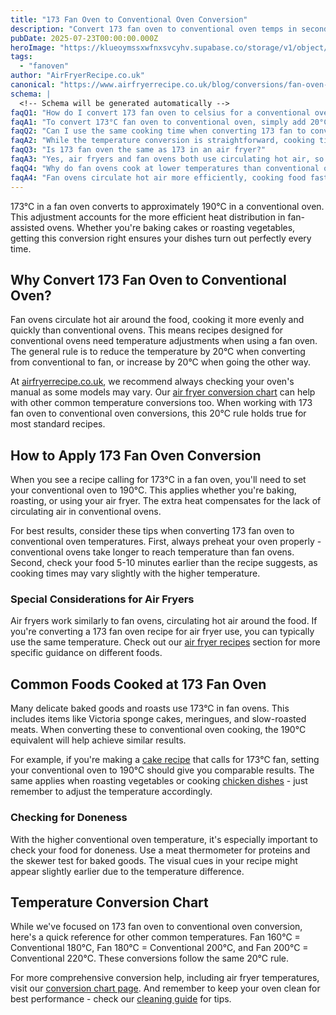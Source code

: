 ```yaml
---
title: "173 Fan Oven to Conventional Oven Conversion"
description: "Convert 173 fan oven to conventional oven temps in seconds with our simple guide. Perfect for air fryer recipes and traditional baking."
pubDate: 2025-07-23T00:00:00.000Z
heroImage: "https://klueoymssxwfnxsvcyhv.supabase.co/storage/v1/object/public/Shmucket/173-fan-oven-to-conventional-oven-conversion.png"
tags:
  - "fanoven"
author: "AirFryerRecipe.co.uk"
canonical: "https://www.airfryerrecipe.co.uk/blog/conversions/fan-oven-to-conventional-oven/173-fan-oven-to-conventional-oven-conversion"
schema: |
  <!-- Schema will be generated automatically -->
faqQ1: "How do I convert 173 fan oven to celsius for a conventional oven?"
faqA1: "To convert 173°C fan oven to conventional oven, simply add 20°C. This means you should set your conventional oven to 190°C for equivalent cooking results. The adjustment accounts for the different heating methods between oven types."
faqQ2: "Can I use the same cooking time when converting 173 fan to conventional oven?"
faqA2: "While the temperature conversion is straightforward, cooking times may vary slightly. Conventional ovens typically take a bit longer to cook food at the converted temperature. Start checking your dish 5-10 minutes before the recipe's suggested time to prevent overcooking."
faqQ3: "Is 173 fan oven the same as 173 in an air fryer?"
faqA3: "Yes, air fryers and fan ovens both use circulating hot air, so temperatures are generally interchangeable. If a recipe calls for 173°C in a fan oven, you can use the same temperature in your air fryer without conversion."
faqQ4: "Why do fan ovens cook at lower temperatures than conventional ovens?"
faqA4: "Fan ovens circulate hot air more efficiently, cooking food faster and more evenly. This means they can achieve the same results as conventional ovens at slightly lower temperatures. The 20°C difference accounts for this efficiency in heat distribution."
---
```

<p>173°C in a fan oven converts to approximately 190°C in a conventional oven. This adjustment accounts for the more efficient heat distribution in fan-assisted ovens. Whether you're baking cakes or roasting vegetables, getting this conversion right ensures your dishes turn out perfectly every time.</p>

<h2>Why Convert 173 Fan Oven to Conventional Oven?</h2>
<p>Fan ovens circulate hot air around the food, cooking it more evenly and quickly than conventional ovens. This means recipes designed for conventional ovens need temperature adjustments when using a fan oven. The general rule is to reduce the temperature by 20°C when converting from conventional to fan, or increase by 20°C when going the other way.</p>
<p>At <a href=https://www.airfryerrecipe.co.uk>airfryerrecipe.co.uk</a>, we recommend always checking your oven's manual as some models may vary. Our <a href=https://www.airfryerrecipe.co.uk/air-fryer-conversion-chart>air fryer conversion chart</a> can help with other common temperature conversions too. When working with 173 fan oven to conventional oven conversions, this 20°C rule holds true for most standard recipes.</p>

<h2>How to Apply 173 Fan Oven Conversion</h2>
<p>When you see a recipe calling for 173°C in a fan oven, you'll need to set your conventional oven to 190°C. This applies whether you're baking, roasting, or using your air fryer. The extra heat compensates for the lack of circulating air in conventional ovens.</p>
<p>For best results, consider these tips when converting 173 fan oven to conventional oven temperatures. First, always preheat your oven properly - conventional ovens take longer to reach temperature than fan ovens. Second, check your food 5-10 minutes earlier than the recipe suggests, as cooking times may vary slightly with the higher temperature.</p>

<h3>Special Considerations for Air Fryers</h3>
<p>Air fryers work similarly to fan ovens, circulating hot air around the food. If you're converting a 173 fan oven recipe for air fryer use, you can typically use the same temperature. Check out our <a href=https://www.airfryerrecipe.co.uk/recipes>air fryer recipes</a> section for more specific guidance on different foods.</p>

<h2>Common Foods Cooked at 173 Fan Oven</h2>
<p>Many delicate baked goods and roasts use 173°C in fan ovens. This includes items like Victoria sponge cakes, meringues, and slow-roasted meats. When converting these to conventional oven cooking, the 190°C equivalent will help achieve similar results.</p>
<p>For example, if you're making a <a href=https://www.airfryerrecipe.co.uk/recipe-category/cakes>cake recipe</a> that calls for 173°C fan, setting your conventional oven to 190°C should give you comparable results. The same applies when roasting vegetables or cooking <a href=https://www.airfryerrecipe.co.uk/recipe-category/chicken>chicken dishes</a> - just remember to adjust the temperature accordingly.</p>

<h3>Checking for Doneness</h3>
<p>With the higher conventional oven temperature, it's especially important to check your food for doneness. Use a meat thermometer for proteins and the skewer test for baked goods. The visual cues in your recipe might appear slightly earlier due to the temperature difference.</p>

<h2>Temperature Conversion Chart</h2>
<p>While we've focused on 173 fan oven to conventional oven conversion, here's a quick reference for other common temperatures. Fan 160°C = Conventional 180°C, Fan 180°C = Conventional 200°C, and Fan 200°C = Conventional 220°C. These conversions follow the same 20°C rule.</p>
<p>For more comprehensive conversion help, including air fryer temperatures, visit our <a href=https://www.airfryerrecipe.co.uk/air-fryer-conversion-chart>conversion chart page</a>. And remember to keep your oven clean for best performance - check our <a href=https://www.airfryerrecipe.co.uk/air-fryer-cleaner>cleaning guide</a> for tips.</p>

